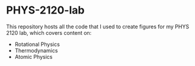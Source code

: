 # PHYS-2120-lab

This repository hosts all the code that I used to create figures for my PHYS 2120 lab, which covers content on:
- Rotational Physics
- Thermodynamics
- Atomic Physics 
